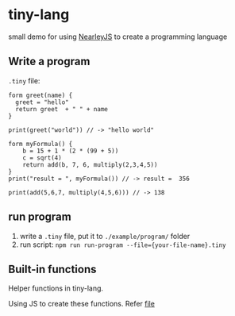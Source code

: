 # tiny-lang

small demo for using [NearleyJS](https://nearley.js.org/) to create a programming language

## Write a program
`.tiny` file:

```
form greet(name) {
  greet = "hello"
  return greet  + " " + name
}

print(greet("world")) // -> "hello world"
```

```
form myFormula() {
    b = 15 + 1 * (2 * (99 + 5))
    c = sqrt(4)
    return add(b, 7, 6, multiply(2,3,4,5))
}
print("result = ", myFormula()) // -> result =  356
```
```
print(add(5,6,7, multiply(4,5,6))) // -> 138
```
## run program
1. write a `.tiny` file, put it to `./example/program/` folder
2. run script:
`npm run run-program --file={your-file-name}.tiny`

## Built-in functions
Helper functions in tiny-lang.

Using JS to create these functions.
Refer [file](https://github.com/quanghm27/tiny-lang/blob/main/builtin/index.js)
